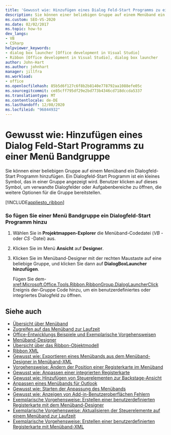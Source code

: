 ```yaml
---
title: 'Gewusst wie: Hinzufügen eines Dialog Feld-Start Programms zu einer Menü Bandgruppe'
description: Sie können einer beliebigen Gruppe auf einem Menüband ein Dialogfeld-Start Programm hinzufügen, mit dem verwandte Dialogfelder oder Aufgabenbereiche geöffnet werden können, in denen weitere Optionen für die Gruppe vorhanden sind.
ms.custom: SEO-VS-2020
ms.date: 02/02/2017
ms.topic: how-to
dev_langs:
- VB
- CSharp
helpviewer_keywords:
- dialog box launcher [Office development in Visual Studio]
- Ribbon [Office development in Visual Studio], dialog box launcher
author: John-Hart
ms.author: johnhart
manager: jillfra
ms.workload:
- office
ms.openlocfilehash: 85b5d6f127c6f8b2b8140e778792aa1088efe05c
ms.sourcegitcommit: ce85cff795df29e2bd773b4346cd718dccda5337
ms.translationtype: MT
ms.contentlocale: de-DE
ms.lasthandoff: 12/08/2020
ms.locfileid: "96844932"
---
```

# <a name="how-to-add-a-dialog-box-launcher-to-a-ribbon-group"></a>Gewusst wie: Hinzufügen eines Dialog Feld-Start Programms zu einer Menü Bandgruppe
  Sie können einer beliebigen Gruppe auf einem Menüband ein Dialogfeld-Start Programm hinzufügen. Ein Dialogfeld-Start Programm ist ein kleines Symbol, das in einer Gruppe angezeigt wird. Benutzer klicken auf dieses Symbol, um verwandte Dialogfelder oder Aufgabenbereiche zu öffnen, die weitere Optionen für die Gruppe bereitstellen.

 [!INCLUDE[appliesto_ribbon](../vsto/includes/appliesto-ribbon-md.md)]

### <a name="to-add-a-dialog-box-launcher-to-a-ribbon-group"></a>So fügen Sie einer Menü Bandgruppe ein Dialogfeld-Start Programm hinzu

1. Wählen Sie in **Projektmappen-Explorer** die Menüband-Codedatei (*VB* -oder *CS* -Datei) aus.

2. Klicken Sie im Menü **Ansicht** auf **Designer**.

3. Klicken Sie im Menüband-Designer mit der rechten Maustaste auf eine beliebige Gruppe, und klicken Sie dann auf **DialogBoxLauncher hinzufügen**.

     Fügen Sie dem- <xref:Microsoft.Office.Tools.Ribbon.RibbonGroup.DialogLauncherClick> Ereignis der-Gruppe Code hinzu, um ein benutzerdefiniertes oder integriertes Dialogfeld zu öffnen.

## <a name="see-also"></a>Siehe auch
- [Übersicht über Menüband](../vsto/ribbon-overview.md)
- [Zugreifen auf das Menüband zur Laufzeit](../vsto/accessing-the-ribbon-at-run-time.md)
- [Office-Entwicklungs Beispiele und Exemplarische Vorgehensweisen](../vsto/office-development-samples-and-walkthroughs.md)
- [Menüband-Designer](../vsto/ribbon-designer.md)
- [Übersicht über das Ribbon-Objektmodell](../vsto/ribbon-object-model-overview.md)
- [Ribbon XML](../vsto/ribbon-xml.md)
- [Gewusst wie: Exportieren eines Menübands aus dem Menüband-Designer in Menüband-XML](../vsto/how-to-export-a-ribbon-from-the-ribbon-designer-to-ribbon-xml.md)
- [Vorgehensweise: Ändern der Position einer Registerkarte im Menüband](../vsto/how-to-change-the-position-of-a-tab-on-the-ribbon.md)
- [Gewusst wie: Anpassen einer integrierten Registerkarte](../vsto/how-to-customize-a-built-in-tab.md)
- [Gewusst wie: Hinzufügen von Steuerelementen zur Backstage-Ansicht](../vsto/how-to-add-controls-to-the-backstage-view.md)
- [Anpassen eines Menübands für Outlook](../vsto/customizing-a-ribbon-for-outlook.md)
- [Gewusst wie: Starten der Anpassung des Menübands](../vsto/how-to-get-started-customizing-the-ribbon.md)
- [Gewusst wie: Anzeigen von Add-in-Benutzeroberflächen Fehlern](../vsto/how-to-show-add-in-user-interface-errors.md)
- [Exemplarische Vorgehensweise: Erstellen einer benutzerdefinierten Registerkarte mit dem Menüband-Designer](../vsto/walkthrough-creating-a-custom-tab-by-using-the-ribbon-designer.md)
- [Exemplarische Vorgehensweise: Aktualisieren der Steuerelemente auf einem Menüband zur Laufzeit](../vsto/walkthrough-updating-the-controls-on-a-ribbon-at-run-time.md)
- [Exemplarische Vorgehensweise: Erstellen einer benutzerdefinierten Registerkarte mit Menüband-XML](../vsto/walkthrough-creating-a-custom-tab-by-using-ribbon-xml.md)
